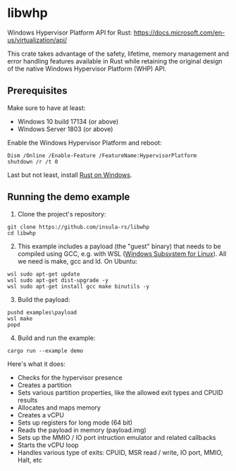 # libwhp

Windows Hypervisor Platform API for Rust:
https://docs.microsoft.com/en-us/virtualization/api/

This crate takes advantage of the safety, lifetime, memory management and
error handling features available in Rust while retaining the original design
of the native Windows Hypervisor Platform (WHP) API.

## Prerequisites

Make sure to have at least:

* Windows 10 build 17134 (or above)
* Windows Server 1803 (or above)

Enable the Windows Hypervisor Platform and reboot:

```
Dism /Online /Enable-Feature /FeatureName:HypervisorPlatform
shutdown /r /t 0
```

Last but not least, install [Rust on Windows](https://www.rust-lang.org/en-US/install.html).

## Running the demo example

1. Clone the project's repository:
```
git clone https://github.com/insula-rs/libwhp
cd libwhp
```

2. This example includes a payload (the "guest" binary) that needs
to be compiled using GCC, e.g. with WSL
([Windows Subsystem for Linux](https://docs.microsoft.com/en-us/windows/wsl/install-win10)).
All we need is make, gcc and ld. On Ubuntu:

```
wsl sudo apt-get update
wsl sudo apt-get dist-upgrade -y
wsl sudo apt-get install gcc make binutils -y
```

3. Build the payload:

```
pushd examples\payload
wsl make
popd
```

4. Build and run the example:

```
cargo run --example demo
```

Here's what it does:

* Checks for the hypervisor presence
* Creates a partition
* Sets various partition properties, like the allowed exit types and CPUID results
* Allocates and maps memory
* Creates a vCPU
* Sets up registers for long mode (64 bit)
* Reads the payload in memory (payload.img)
* Sets up the MMIO / IO port intruction emulator and related callbacks
* Starts the vCPU loop
* Handles various type of exits: CPUID, MSR read / write, IO port, MMIO, Halt, etc